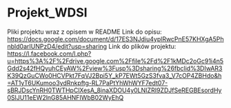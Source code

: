 # Projekt_WDSI
Pliki projektu wraz z opisem w README
Link do opisu: https://docs.google.com/document/d/17ES3NJdiu4yplRwcPnE57KHXgA5Phnbld0arIUNPzD4/edit?usp=sharing
Link do plików projektu: https://l.facebook.com/l.php?u=https%3A%2F%2Fdrive.google.com%2Ffile%2Fd%2F1kMDc2oGc91i4n5Gdd2s42fHQyuhCEyAW%2Fview%3Fusp%3Dsharing%26fbclid%3DIwAR3K39QzGuCWo0HCVPkt7FqVJ2Bpi5Y_kP7EWt5GzS3fva3_V7cOP4ZBHdo&h=AT1yT6UKumoo3ydRnkpftg-RL7PaPtYhWhWYF7edt07-sBRJDscYnRH0TWTHpClXesA_8inaXDOU4y0LNIZRI9ZDJfSeREGBEsordHy0SlJU11eEW2lnG85AHNFIWbB02WyEhQ


